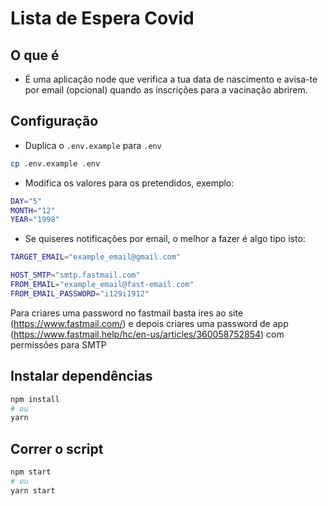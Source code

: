 # Lista de Espera Covid

## O que é
- É uma aplicação node que verifica a tua data de nascimento e avisa-te por email (opcional) quando as inscrições para a vacinação abrirem.

## Configuração

- Duplica o `.env.example` para `.env`
```bash
cp .env.example .env
```

- Modifica os valores para os pretendidos, exemplo:
  
```bash
DAY="5"
MONTH="12"
YEAR="1998"
```

- Se quiseres notificações por email, o melhor a fazer é algo tipo isto:
```bash
TARGET_EMAIL="example_email@gmail.com"

HOST_SMTP="smtp.fastmail.com"
FROM_EMAIL="example_email@fast-email.com"
FROM_EMAIL_PASSWORD="i129i1912"
```

Para criares uma password no fastmail basta ires ao site (https://www.fastmail.com/) e depois criares uma password de app (https://www.fastmail.help/hc/en-us/articles/360058752854) com permissões para SMTP

## Instalar dependências

```bash
npm install
# ou
yarn
```

## Correr o script

```bash
npm start
# ou
yarn start
```
